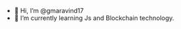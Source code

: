 - 👋 Hi, I’m @gmaravind17
- 🌱 I’m currently learning Js and Blockchain technology.

<!---
gmaravind17/gmaravind17 is a ✨ special ✨ repository because its `README.md` (this file) appears on your GitHub profile.
You can click the Preview link to take a look at your changes.
--->
